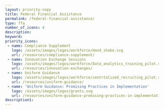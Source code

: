 ```yaml
---
layout: priority-copy
title: Federal Financial Assistance
permalink: /federal-financial-assistance/
type: ffa
number_of_icons: 4
description: 
keyword: 
priority_icons: 
 - name: Compliance Supplement
   logo: /assets/images/logos/workforce/Hand_shake.svg
   url: /resources/compliance-supplement/
 - name: Innovation Exchange Sessions
   logo: /assets/images/logos/workforce/Data_analytics_training_pilot.svg
   url: /resources/innovation-exchanges/
 - name: Uniform Guidance
   logo: /assets/images/logos/workforce/centrtalized_recruiting_pilot.svg
   url: /resources/uniform-guidance/
 - name: 'Uniform Guidance: Promising Practices in Implementation'
   logo: /assets/images/logos/grants.svg
   url: /resources/uniform-guidance-promising-practices-in-implementation/
description1:
---
```




